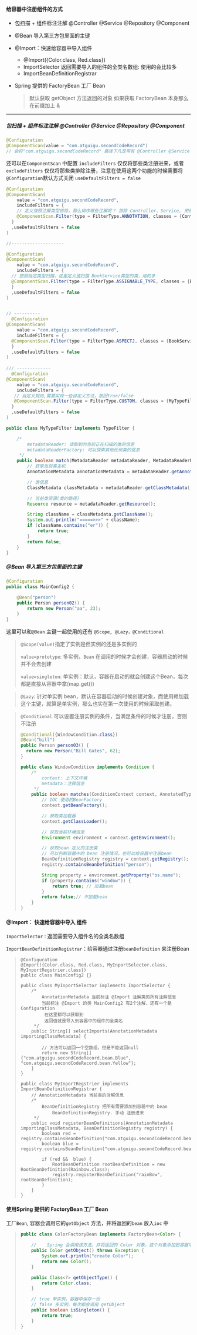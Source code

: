 ####  给容器中注册组件的方式

* 包扫描 + 组件标注注解 @Controller @Service @Repository @Component

* @Bean 导入第三方包里面的主键

* @Import：快速给容器中导入组件

  * @Import({Color.class, Red.class})
  * ImportSelector 返回需要导入的组件的全类名数组: 使用的会比较多
  * ImportBeanDefinitionRegistrar

* Spring 提供的 FactoryBean 工厂 Bean

  > 默认获取 getObject 方法返回的对象
  > 如果获取 FactoryBean 本身那么在前缀加上 &

---

##### 包扫描 + 组件标注注解 @Controller @Service @Repository @Component

```java
@Configuration
@ComponentScan(value = "com.atguigu.secondCodeRecord")
// 会将"com.atguigu.secondCodeRecord" 路径下凡是带有 @Controller @Service @Repository @Component 注解的类全部注册进来。
```

还可以在`ComponentScan` 中配置 `includeFilters` 仅仅将那些类注册进来，或者 `excludeFilters`  仅仅将那些类排除注册，注意在使用这两个功能的时候需要将`@Configuration`默认方式关闭 `useDefaultFilters = false`

```java
@Configuration
@ComponentScan(
    value = "com.atguigu.secondCodeRecord",
    includeFilters = {
  	// 定义按照注解类型排除，那么排序哪些注解呢？ 排除 Controller、Service, 用的多
  	@ComponentScan.Filter(type = FilterType.ANNOTATION, classes = {Controller.class})
  }
  ,useDefaultFilters = false
)

//--------------------

@Configuration
@ComponentScan(
    value = "com.atguigu.secondCodeRecord",
    includeFilters = {
  // 按照给定类型扫描，这里定义值扫描 BookService类型的类，用的多
  @ComponentScan.Filter(type = FilterType.ASSIGNABLE_TYPE, classes = {BookService.class}),
  }
  ,useDefaultFilters = false
)


// ----------
  @Configuration
@ComponentScan(
    value = "com.atguigu.secondCodeRecord",
    includeFilters = {
  @ComponentScan.Filter(type = FilterType.ASPECTJ, classes = {BookService.class}) 很少使用
  }
  ,useDefaultFilters = false
)
 
/// -------------
  @Configuration
@ComponentScan(
    value = "com.atguigu.secondCodeRecord",
    includeFilters = {
   // 自定义规则,需要实现一些自定义方法，放回true/false
   @ComponentScan.Filter(type = FilterType.CUSTOM, classes = {MyTypeFilter.class})
  }
  ,useDefaultFilters = false
)

public class MyTypeFilter implements TypeFilter {

    /*
        metadataReader: 读取到的当前正在扫描的类的信息
        metadataReaderFactory: 可以探索其他任何类的信息
     */
    public boolean match(MetadataReader metadataReader, MetadataReaderFactory metadataReaderFactory) throws IOException {
        // 获取当前类主机
        AnnotationMetadata annotationMetadata = metadataReader.getAnnotationMetadata();

        // 类信息
        ClassMetadata classMetadata = metadataReader.getClassMetadata();

        // 当前类资源(类的路径)
        Resource resource = metadataReader.getResource();

        String className = classMetadata.getClassName();
        System.out.println("=====>>>" + className);
        if (className.contains("er")) {
            return true;
        }
        return false;
    }
}
```

##### @Bean 导入第三方包里面的主键

```java
@Configuration
public class MainConfig2 {

    @Bean("person")
    public Person person02() {
        return new Person("aa", 23);
    }
}
```

这里可以和`@Bean` 主键一起使用的还有 `@Scope, @Lazy，@Conditional`

> `@Scope(value)`指定了实例是但实例的还是多实例的
>
> `value=prototype`: 多实例，`Bean` 在调用的时候才会创建，容器启动的时候并不会去创建
>
> ``value=singleton``: 单实例：默认，容器在启动的就会创建这个Bean，每次都是直接从容器中拿(map.get())

> `@Lazy`:  针对单实例 bean，默认在容器启动的时候创建对象，而使用赖加载这个主键，就算是单实例，那么也实在第一次使用的时候采取创建。

> `@Conditional` 可以设置注册实例的条件，当满足条件的时候才注册，否则不注册
>
> ```java
> @Conditional({WindowCondition.class})
> @Bean("bill")
> public Person person03() {
>   return new Person("Bill Gates", 62);
> }
> 
> public class WindowCondition implements Condition {
>     /*
>         context: 上下文环境
>         metadata：注释信息
>      */
>     public boolean matches(ConditionContext context, AnnotatedTypeMetadata metadata{
>         // IOC 使用的BeanFactory
>         context.getBeanFactory();
> 
>         // 获取类加载器
>         context.getClassLoader();
> 
>         // 获取当前环境信息
>         Environment environment = context.getEnvironment();
> 
>         // 获取bean 定义的注册类
>         // 可以判断容器中的 bean 注册情况，也可以给容器中注册bean
>         BeanDefinitionRegistry registry = context.getRegistry();
>         registry.containsBeanDefinition("person");
> 
>         String property = environment.getProperty("os.name");
>         if (property.contains("window")) {
>             return true; // 加载bean
>         }
>         return false;// 不加载bean
>     }
> }
> ```

#### @Import： 快速给容器中导入 组件

`ImportSelector` : 返回需要导入组件名的全类名数组

 `ImportBeanDefinitionRegistrar`：给容器通过注册`beanDefinition` 来注册Bean

> ```
> @Configuration
> @Import({Color.class, Red.class, MyInportSelector.class, MyInportRegstrier.class})
> public class MainConfig2 {}
> 
> public class MyInportSelector implements ImportSelector {
>     /*
>         AnnotationMetadata 当前标注 @Import 注解类的所有注解信息
>         当前标注 @Import 的类 MainConfig2 有2个注解，还有一个是 Configuration
>          在这里都可以获取到
>          返回值就是导入到容器中的组件的全类名
>      */
>     public String[] selectImports(AnnotationMetadata importingClassMetadata) {
> 
>         // 方法可以返回一个空数组，但是不能返回null
>         return new String[]{"com.atguigu.secondCodeRecord.bean.Blue", "com.atguigu.secondCodeRecord.bean.Yellow"};
>     }
> }
> 
> public class MyInportRegstrier implements ImportBeanDefinitionRegistrar {
>     // AnnotationMetadata 当前类的注解信息
>     /*
>         BeanDefinitionRegistry 把所有需要添加到容器中的 bean
>             BeanDefinitionRegistry. 手动 注册进来
>      */
>     public void registerBeanDefinitions(AnnotationMetadata importingClassMetadata, BeanDefinitionRegistry registry) {
>         boolean red = registry.containsBeanDefinition("com.atguigu.secondCodeRecord.bean.Blue");
>         boolean blue = registry.containsBeanDefinition("com.atguigu.secondCodeRecord.bean.Red");
> 
>         if (red &&  blue) {
>             RootBeanDefinition rootBeanDefinition = new RootBeanDefinition(Rainbow.class);
>             registry.registerBeanDefinition("rainBow", rootBeanDefinition);
>         }
>     }
> }
> ```

#### 使用Spring 提供的 FactoryBean 工厂 Bean

工厂`Bean`, 容器会调用它的`getObject` 方法，并将返回的`bean` 放入`ioc` 中

> ```java
> public class ColorFactoryBean implements FactoryBean<Color> {
> 
>     // 	Spring 会调用该方法，并将返回的 Color 对象，这个对象添加到容器中，用的多
>     public Color getObject() throws Exception {
>         System.out.println("create Color");
>         return new Color();
>     }
> 
>     public Class<?> getObjectType() {
>         return Color.class;
>     }
> 
>     // true 单实例，容器中保存一份
>     // false 多实例，每次都会调用 getObject
>     public boolean isSingleton() {
>         return true;
>     }
> }
> ```

